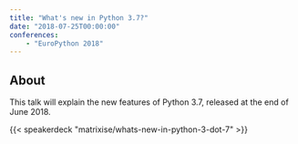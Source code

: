 ```yaml
---
title: "What's new in Python 3.7?"
date: "2018-07-25T00:00:00"
conferences:
    - "EuroPython 2018"
---
```


## About

This talk will explain the new features of Python 3.7, released at the end of June 2018.

{{< speakerdeck "matrixise/whats-new-in-python-3-dot-7" >}}
